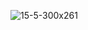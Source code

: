 ![15-5-300x261](https://github.com/EgoriiZaharov/PhisicsRuletka/assets/168332274/dd889ab4-def2-460c-91f1-3aa6f47f47a5)
